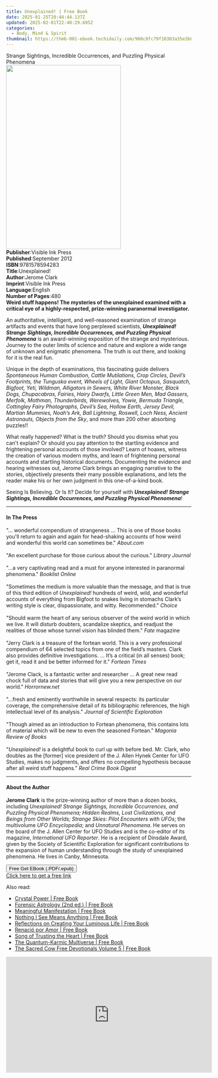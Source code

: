 ```yaml
---
title: Unexplained! | Free Book
date: 2025-01-25T20:44:44.137Z
updated: 2025-02-01T22:40:29.695Z
categories:
  - Body, Mind & Spirit
thumbnail: https://thmb-001-ebook.techidaily.com/960c8fc79f10303a35e3b8857340e4adac95e867f0813b100c90b6398c99bdd2.jpg
---
```

<main id="book-container">
  <div class="flex flex-col">
    <div class="book-brief flex-1 py-6 px-4 sm:p-6 md:py-10 md:px-8">
      <!-- brief-->
      <div class="book-brief-main">
        Strange Sightings, Incredible Occurrences, and Puzzling Physical
        Phenomena
      </div>
    </div>
    <div
      class="book-meta-info flex-1 grid gap-4 col-start-1 col-end-3 row-start-1 sm:mb-6 sm:grid-cols-4 lg:gap-6 lg:col-start-2 lg:row-end-6 lg:row-span-6 lg:mb-0"
    >
      <div
        class="book-meta-info-left place-content-center mt-4 p-4 text-sm leading-6 col-start-2 col-span-2 dark:text-slate-400"
      >
        <img
          class="w-full h-500 object-cover rounded-lg sm:h-255 sm:col-span-2 lg:col-span-full"
          src="https://img-001-ebook.techidaily.com/87a20f697cacc668305e268176a91e4355868f17a8c0adb6b222ea97c53c794c.jpg"
          alt=""
          width="312"
          height="500"
        />
      </div>
      <div
        class="book-meta-info-right mt-2 col-start-1 row-start-2 col-span-3 self-center"
      >
        <!-- meta data  -->
        <div class="flex flex-col px-4 md:px-8">
          <div class="flex-1">
            <strong>Publisher</strong>:<span class="px-2"
              >Visible Ink Press</span
            >
          </div>
          <div class="flex-1">
            <strong>Published</strong>:<span class="px-2">September 2012</span>
          </div>
          <div class="flex-1">
            <strong>ISBN</strong>:<span class="px-2">9781578594283</span>
          </div>
          <div class="flex-1">
            <strong>Title</strong>:<span class="px-2">Unexplained!</span>
          </div>
          <div class="flex-1">
            <strong>Author</strong>:<span class="px-2">Jerome Clark</span>
          </div>
          <div class="flex-1">
            <strong>Imprint</strong>:<span class="px-2">Visible Ink Press</span>
          </div>
          <div class="flex-1">
            <strong>Language</strong>:<span class="px-2">English</span>
          </div>
          <div class="flex-1">
            <strong>Number of Pages</strong>:<span class="px-2">480</span>
          </div>
        </div>
      </div>
    </div>
    <div class="book-description flex-1 py-6 px-4 sm:p-6 md:py-10 md:px-8">
      <div class="book-description-main">
        <div accordion-content="" id="description">
          <b
            >Weird stuff happens! The mysteries of the unexplained examined with
            a critical eye of a highly-respected, prize-winning paranormal
            investigator.</b
          >
          <p>
            An authoritative, intelligent, and well-reasoned examination of
            strange artifacts and events that have long perplexed scientists,
            <b
              ><i
                >Unexplained! Strange Sightings, Incredible Occurrences, and
                Puzzling Physical Phenomena</i
              ></b
            >
            is an award-winning exposition of the strange and mysterious.
            Journey to the outer limits of science and nature and explore a wide
            range of unknown and enigmatic phenomena. The truth is out there,
            and looking for it is the real fun.
          </p>
          <p>
            Unique in the depth of examinations, this fascinating guide delivers
            <i
              >Spontaneous Human Combustion, Cattle Mutilations, Crop Circles,
              Devil’s Footprints, the Tunguska event, Wheels of Light, Giant
              Octopus, Sasquatch, Bigfoot, Yeti, Wildman, Alligators in Sewers,
              White River Monster, Black Dogs, Chupacabras, Fairies, Hairy
              Dwarfs, Little Green Men, Mad Gassers, Merfolk, Mothman,
              Thunderbirds, Werewolves, Yowie, Bermuda Triangle, Cottingley
              Fairy Photographs, Devil’s Sea, Hollow Earth, Jersey Devil,
              Martian Mummies, Noah’s Ark, Ball Lightning, Roswell, Loch Ness,
              Ancient Astronauts, Objects from the Sky</i
            >, and more than 200 other absorbing puzzles!!
          </p>
          <p>
            What really happened? What is the truth? Should you dismiss what you
            can't explain? Or should you pay attention to the startling evidence
            and frightening personal accounts of those involved? Learn of
            hoaxes, witness the creation of various modern myths, and learn of
            frightening personal accounts and startling historical documents.
            Documenting the evidence and hearing witnesses out, Jerome Clark
            brings an engaging narrative to the stories, objectively presents
            their many possible explanations, and lets the reader make his or
            her own judgment in this one-of-a-kind book.
          </p>
          <p>
            Seeing Is Believing. Or Is It? Decide for yourself with
            <b
              ><i
                >Unexplained! Strange Sightings, Incredible Occurrences, and
                Puzzling Physical Phenomena</i
              ></b
            >!
          </p>
        </div>
        <div class="accordion-fader"></div>
      </div>
    </div>
    <div class="book-excerpts flex-1 py-6 px-4 sm:p-6 md:py-10 md:px-8">
      <!-- excerpts-->
      <div class="book-excerpts-main">
        <hr />
        <h4 class="placeholder placeholder-heading">
          <span>In The Press</span>
        </h4>
        <p>
          "... wonderful compendium of strangeness ... This is one of those
          books you'll return to again and again for head-shaking accounts of
          how weird and wonderful this world can sometimes be." <i>About.com</i
          ><br /><br />"An excellent purchase for those curious about the
          curious." <i>Library Journal</i><br /><br />"...a very captivating
          read and a must for anyone interested in paranormal phenomena."
          <i>Booklist Online</i><br /><br />"Sometimes the medium is more
          valuable than the message, and that is true of this third edition of
          <i>Unexplained!</i> hundreds of weird, wild, and wonderful accounts of
          everything from Bigfoot to snakes living in stomachs Clark’s writing
          style is clear, dispassionate, and witty. Recommended." <i>Choice</i
          ><br /><br />"Should warm the heart of any serious observer of the
          weird world in which we live. It will disturb doubters, scandalize
          skeptics, and readjust the realities of those whose tunnel vision has
          blinded them." <i>Fate</i> magazine<br /><br />"Jerry Clark is a
          treasure of the fortean world. This is a very professional compendium
          of 64 selected topics from one of the field’s masters. Clark also
          provides definitive investigations. ... It’s a critical (in all
          senses) book; get it, read it and be better informed for it."
          <i>Fortean Times</i><br /><br />"Jerome Clack, is a fantastic writer
          and researcher ... A great new read chock full of data and stories
          that will give you a new perspective on our world."
          <i>Horrornew.net</i><br /><br />"...fresh and eminently worthwhile in
          several respects: its particular coverage, the comprehensive detail of
          its bibliographic references, the high intellectual level of its
          analysis." <i>Journal of Scientific Exploration</i><br /><br />"Though
          aimed as an introduction to Fortean phenomena, this contains lots of
          material which will be new to even the seasoned Fortean."
          <i>Magonia Review of Books</i><br /><br />"<i>Unexplained!</i> is a
          delightful book to curl up with before bed. Mr. Clark, who doubles as
          the [former] vice president of the J. Allen Hynek Center for UFO
          Studies, makes no judgments, and offers no compelling hypothesis
          because after all weird stuff happens." <i>Real Crime Book Digest</i
          ><br />
        </p>
      </div>
    </div>
    <div class="book-about-author flex-1 py-6 px-4 sm:p-6 md:py-10 md:px-8">
      <!-- about author-->
      <div class="book-main-author-main">
        <hr />
        <h4 class="placeholder placeholder-heading">
          <span>About the Author</span>
        </h4>
        <p>
          <b>Jerome Clark</b> is the prize-winning author of more than a dozen
          books, including
          <i
            >Unexplained! Strange Sightings, Incredible Occurrences, and
            Puzzling Physical Phenomena; Hidden Realms, Lost Civilizations, and
            Beings from Other Worlds; Strange Skies: Pilot Encounters with
            UFOs</i
          >; the multivolume <i>UFO Encyclopedia</i>; and
          <i>Unnatural Phenomena</i>. He serves on the board of the J. Allen
          Center for UFO Studies and is the co-editor of its magazine,
          <i>International UFO Reporter</i>. He is a recipient of Dinsdale
          Award, given by the Society of Scientific Exploration for significant
          contributions to the expansion of human understanding through the
          study of unexplained phenomena. He lives in Canby, Minnesota.
        </p>
      </div>
    </div>
    <div class="book-free-get flex-1 py-6 px-4 sm:p-6 md:py-10 md:px-8">
      <button
        id="btn-free-get"
        class="bg-blue-500 hover:bg-blue-700 text-white font-bold py-2 px-4 rounded"
      >
        Free Get EBook (.PDF/.epub)
      </button>
      <div id="countdown-display" class="px-2 text-lg mt-2"></div>
      <a
        id="free-link"
        class="hidden bg-blue-500 hover:bg-blue-700 text-white font-bold py-2 px-4 rounded"
        href="https://www.ebooks.com/en-us/book/96489675/unexplained/jerome-clark/"
        target="_blank"
        >Click here to get a free link</a
      >
    </div>
    <script>
      let countdownTime = 0;
      let countdownInterval = null;
      document
        .getElementById('btn-free-get')
        .addEventListener('click', startCountdown);
      function startCountdown() {
        countdownTime = new Date().getTime() + 60000 * 3;
        countdownInterval = setInterval(updateCountdown, 1000);
        document.getElementById('btn-free-get').disabled = true;
        document
          .getElementById('btn-free-get')
          .classList.add('bg-gray-500', 'cursor-not-allowed');
      }
      function updateCountdown() {
        let currentTime = new Date().getTime();
        let timeLeft = countdownTime - currentTime;
        let secondsLeft = Math.floor(timeLeft / 1000);
        document.getElementById('countdown-display').innerHTML =
          `Remaining time: ${secondsLeft} seconds.`;
        if (secondsLeft <= 0) {
          clearInterval(countdownInterval);
          document.getElementById('btn-free-get').classList.add('hidden');
          document.getElementById('free-link').classList.remove('hidden');
          document.getElementById('countdown-display').innerHTML = '';
        }
      }
    </script>
  </div>
</main>

<ins class="adsbygoogle"
      style="display:block"
      data-ad-client="ca-pub-7571918770474297"
      data-ad-slot="8358498916"
      data-ad-format="auto"
      data-full-width-responsive="true"></ins>
    

<span class="atpl-alsoreadstyle">Also read:</span>
<div><ul>
<li><a href="https://novels-ebooks.techidaily.com/211254385-9781800653542-crystal-power/"><u>Crystal Power | Free Book</u></a></li>
<li><a href="https://novels-ebooks.techidaily.com/211255780-9798218383688-forensic-astrology-2nd-ed/"><u>Forensic Astrology (2nd ed.) | Free Book</u></a></li>
<li><a href="https://novels-ebooks.techidaily.com/211254819--meaningful-manifestation/"><u>Meaningful Manifestation | Free Book</u></a></li>
<li><a href="https://novels-ebooks.techidaily.com/211254408-9781591811381-nothing-i-see-means-anything/"><u>Nothing I See Means Anything | Free Book</u></a></li>
<li><a href="https://novels-ebooks.techidaily.com/211255828-9781736712368-reflections-on-creating-your-luminous-life/"><u>Reflections on Creating Your Luminous Life | Free Book</u></a></li>
<li><a href="https://novels-ebooks.techidaily.com/211254191-9798869224828-renacio-por-amor/"><u>Renació por Amor | Free Book</u></a></li>
<li><a href="https://novels-ebooks.techidaily.com/211254417-9781591813231-song-of-trusting-the-heart/"><u>Song of Trusting the Heart | Free Book</u></a></li>
<li><a href="https://novels-ebooks.techidaily.com/211254194-9783000770289-the-quantum-karmic-multiverse/"><u>The Quantum-Karmic Multiverse | Free Book</u></a></li>
<li><a href="https://novels-ebooks.techidaily.com/211255848-9798890417411-the-sacred-cow-free-devotionals-volume-5/"><u>The Sacred Cow Free Devotionals Volume 5 | Free Book</u></a></li>
</ul></div>

<!-- affiliate ads begin -->
<iframe width="560" height="315" src="https://www.youtube.com/embed/lCpzYpVPIZA?si=hNte-mPRIzjvqpRy" title="YouTube video player" frameborder="0" allow="accelerometer; autoplay; clipboard-write; encrypted-media; gyroscope; picture-in-picture; web-share" referrerpolicy="strict-origin-when-cross-origin" allowfullscreen></iframe>
<!-- affiliate ads end -->

